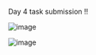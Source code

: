
Day 4 task submission !!

![image](https://github.com/DarshaK1Just/Tatvasoft_15_internship/assets/88178092/fbef320d-8351-449f-963f-1f41368666dd)

![image](https://github.com/DarshaK1Just/Tatvasoft_15_internship/assets/88178092/322ecd29-6a1c-4854-b817-7fd6885925fc)


